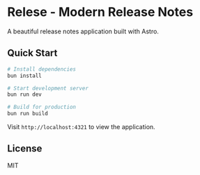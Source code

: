 # Relese - Modern Release Notes

A beautiful release notes application built with Astro.

## Quick Start

```bash
# Install dependencies
bun install

# Start development server
bun run dev

# Build for production
bun run build
```

Visit `http://localhost:4321` to view the application.

## License

MIT